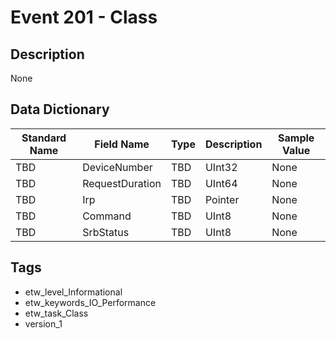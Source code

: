 # Event 201 - Class

## Description
None

## Data Dictionary
|Standard Name|Field Name|Type|Description|Sample Value|
|---|---|---|---|---|
|TBD|DeviceNumber|TBD|UInt32|None|None|
|TBD|RequestDuration|TBD|UInt64|None|None|
|TBD|Irp|TBD|Pointer|None|None|
|TBD|Command|TBD|UInt8|None|None|
|TBD|SrbStatus|TBD|UInt8|None|None|

## Tags
* etw_level_Informational
* etw_keywords_IO_Performance
* etw_task_Class
* version_1